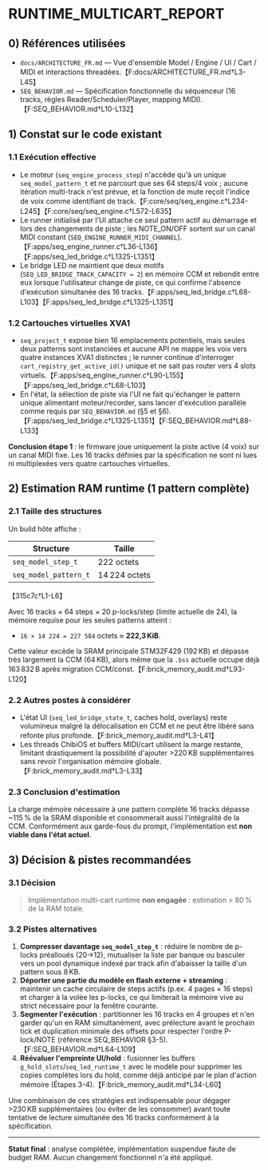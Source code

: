# RUNTIME_MULTICART_REPORT

## 0) Références utilisées
- `docs/ARCHITECTURE_FR.md` — Vue d'ensemble Model / Engine / UI / Cart / MIDI et interactions threadées.【F:docs/ARCHITECTURE_FR.md†L3-L45】
- `SEQ_BEHAVIOR.md` — Spécification fonctionnelle du séquenceur (16 tracks, règles Reader/Scheduler/Player, mapping MIDI).【F:SEQ_BEHAVIOR.md†L10-L132】

## 1) Constat sur le code existant

### 1.1 Exécution effective
- Le moteur (`seq_engine_process_step`) n'accède qu'à un unique `seq_model_pattern_t` et ne parcourt que ses 64 steps/4 voix ; aucune itération multi-track n'est prévue, et la fonction de mute reçoit l'indice de voix comme identifiant de track.【F:core/seq/seq_engine.c†L234-L245】【F:core/seq/seq_engine.c†L572-L635】
- Le runner initialisé par l'UI attache ce seul pattern actif au démarrage et lors des changements de piste ; les NOTE_ON/OFF sortent sur un canal MIDI constant (`SEQ_ENGINE_RUNNER_MIDI_CHANNEL`).【F:apps/seq_engine_runner.c†L36-L136】【F:apps/seq_led_bridge.c†L1325-L1351】
- Le bridge LED ne maintient que deux motifs (`SEQ_LED_BRIDGE_TRACK_CAPACITY = 2`) en mémoire CCM et rebondit entre eux lorsque l'utilisateur change de piste, ce qui confirme l'absence d'exécution simultanée des 16 tracks.【F:apps/seq_led_bridge.c†L68-L103】【F:apps/seq_led_bridge.c†L1325-L1351】

### 1.2 Cartouches virtuelles XVA1
- `seq_project_t` expose bien 16 emplacements potentiels, mais seules deux patterns sont instanciées et aucune API ne mappe les voix vers quatre instances XVA1 distinctes ; le runner continue d'interroger `cart_registry_get_active_id()` unique et ne sait pas router vers 4 slots virtuels.【F:apps/seq_engine_runner.c†L90-L155】【F:apps/seq_led_bridge.c†L68-L103】
- En l'état, la sélection de piste via l'UI ne fait qu'échanger le pattern unique alimentant moteur/recorder, sans lancer d'exécution parallèle comme requis par `SEQ_BEHAVIOR.md` (§5 et §6).【F:apps/seq_led_bridge.c†L1325-L1351】【F:SEQ_BEHAVIOR.md†L88-L133】

**Conclusion étape 1** : le firmware joue uniquement la piste active (4 voix) sur un canal MIDI fixe. Les 16 tracks définies par la spécification ne sont ni lues ni multiplexées vers quatre cartouches virtuelles.

## 2) Estimation RAM runtime (1 pattern complète)

### 2.1 Taille des structures
Un build hôte affiche :

| Structure | Taille |
|-----------|--------|
| `seq_model_step_t` | 222 octets |
| `seq_model_pattern_t` | 14 224 octets |

【315c7c†L1-L6】

Avec 16 tracks × 64 steps × 20 p-locks/step (limite actuelle de 24), la mémoire requise pour les seules patterns atteint :

- `16 × 14 224 = 227 584` octets ≈ **222,3 KiB**.

Cette valeur excède la SRAM principale STM32F429 (192 KB) et dépasse très largement la CCM (64 KB), alors même que la `.bss` actuelle occupe déjà 163 832 B après migration CCM/const.【F:brick_memory_audit.md†L93-L120】

### 2.2 Autres postes à considérer
- L'état UI (`seq_led_bridge_state_t`, caches hold, overlays) reste volumineux malgré la délocalisation en CCM et ne peut être libéré sans refonte plus profonde.【F:brick_memory_audit.md†L3-L41】
- Les threads ChibiOS et buffers MIDI/cart utilisent la marge restante, limitant drastiquement la possibilité d'ajouter >220 KB supplémentaires sans revoir l'organisation mémoire globale.【F:brick_memory_audit.md†L3-L33】

### 2.3 Conclusion d'estimation
La charge mémoire nécessaire à une pattern complète 16 tracks dépasse ~115 % de la SRAM disponible et consommerait aussi l'intégralité de la CCM. Conformément aux garde-fous du prompt, l'implémentation est **non viable dans l'état actuel**.

## 3) Décision & pistes recommandées

### 3.1 Décision
> Implémentation multi-cart runtime **non engagée** : estimation > 80 % de la RAM totale.

### 3.2 Pistes alternatives
1. **Compresser davantage `seq_model_step_t`** : réduire le nombre de p-locks préalloués (20→12), mutualiser la liste par banque ou basculer vers un pool dynamique indexé par track afin d'abaisser la taille d'un pattern sous 8 KB.
2. **Déporter une partie du modèle en flash externe + streaming** : maintenir un cache circulaire de steps actifs (p.ex. 4 pages × 16 steps) et charger à la volée les p-locks, ce qui limiterait la mémoire vive au strict nécessaire pour la fenêtre courante.
3. **Segmenter l'exécution** : partitionner les 16 tracks en 4 groupes et n'en garder qu'un en RAM simultanément, avec prélecture avant le prochain tick et duplication minimale des offsets pour respecter l'ordre P-lock/NOTE (référence SEQ_BEHAVIOR §3-5).【F:SEQ_BEHAVIOR.md†L64-L109】
4. **Réévaluer l'empreinte UI/hold** : fusionner les buffers `g_hold_slots`/`seq_led_runtime_t` avec le modèle pour supprimer les copies complètes lors du hold, comme déjà anticipé par le plan d'action mémoire (Étapes 3-4).【F:brick_memory_audit.md†L34-L60】

Une combinaison de ces stratégies est indispensable pour dégager >230 KB supplémentaires (ou éviter de les consommer) avant toute tentative de lecture simultanée des 16 tracks conformément à la spécification.

---
**Statut final** : analyse complétée, implémentation suspendue faute de budget RAM. Aucun changement fonctionnel n'a été appliqué.
